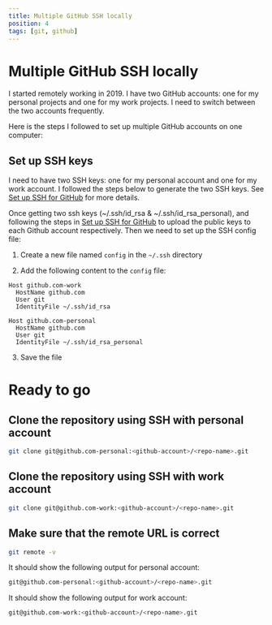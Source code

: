 ```yaml
---
title: Multiple GitHub SSH locally
position: 4
tags: [git, github]
---
```


# Multiple GitHub SSH locally

I started remotely working in 2019. I have two GitHub accounts: one for my personal projects and one for my work projects. I need to switch between the two accounts frequently.

Here is the steps I followed to set up multiple GitHub accounts on one computer:

## Set up SSH keys

I need to have two SSH keys: one for my personal account and one for my work account. I followed the steps below to generate the two SSH keys. See [Set up SSH for GitHub](github.ssh.md) for more details.

Once getting two ssh keys (~/.ssh/id_rsa & ~/.ssh/id_rsa_personal), and following the steps in [Set up SSH for GitHub](github.ssh.md) to upload the public keys to each Github account respectively. Then we need to set up the SSH config file:

1. Create a new file named `config` in the `~/.ssh` directory

2. Add the following content to the `config` file:

```config title="~/.ssh/config"
Host github.com-work
  HostName github.com
  User git
  IdentityFile ~/.ssh/id_rsa

Host github.com-personal
  HostName github.com
  User git
  IdentityFile ~/.ssh/id_rsa_personal
```

3. Save the file

# Ready to go

## Clone the repository using SSH with personal account

```bash
git clone git@github.com-personal:<github-account>/<repo-name>.git
```

## Clone the repository using SSH with work account

```bash
git clone git@github.com-work:<github-account>/<repo-name>.git
```

## Make sure that the remote URL is correct

```bash
git remote -v
```

It should show the following output for personal account:

```bash
git@github.com-personal:<github-account>/<repo-name>.git
```

It should show the following output for work account:

```bash
git@github.com-work:<github-account>/<repo-name>.git
```
